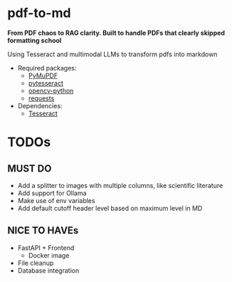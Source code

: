 # pdf-to-md
**From PDF chaos to RAG clarity. Built to handle PDFs that clearly skipped formatting school**

Using Tesseract and multimodal LLMs to transform pdfs into markdown
- Required packages:
    - [PyMuPDF](https://github.com/pymupdf/PyMuPDF)
    - [pytesseract](https://github.com/h/pytesseract)
    - [opencv-python](https://github.com/opencv/opencv-python)
    - [requests](https://pypi.org/project/requests/)
- Dependencies:
    - [Tesseract](https://github.com/tesseract-ocr/tesseract)

# TODOs
## MUST DO
- Add a splitter to images with multiple columns, like scientific literature
- Add support for Ollama
- Make use of env variables
- Add default cutoff header level based on maximum level in MD

## NICE TO HAVEs
- FastAPI + Frontend
    - Docker image
- File cleanup
- Database integration
